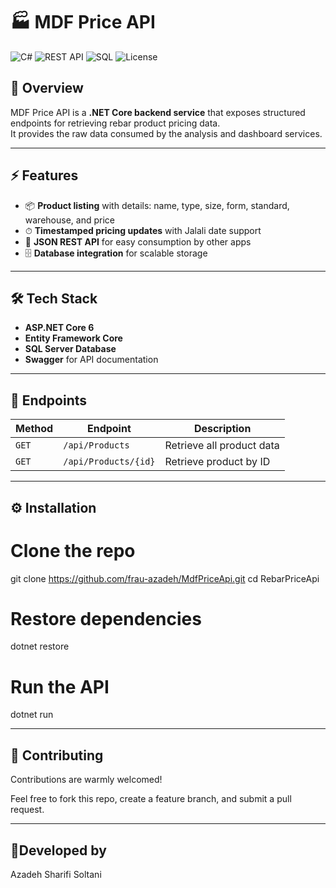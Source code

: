 
# 🏭 MDF Price API

![C#](https://img.shields.io/badge/C%23-ASP.NET%20Core-512BD4?logo=dotnet)
![REST API](https://img.shields.io/badge/API-REST-blue)
![SQL](https://img.shields.io/badge/Database-SQLServer-lightgrey)
![License](https://img.shields.io/badge/License-MIT-orange)

## 🚀 Overview
MDF Price API is a **.NET Core backend service** that exposes structured endpoints for retrieving rebar product pricing data.  
It provides the raw data consumed by the analysis and dashboard services.

---

## ⚡ Features
- 📦 **Product listing** with details: name, type, size, form, standard, warehouse, and price  
- ⏱ **Timestamped pricing updates** with Jalali date support  
- 🔌 **JSON REST API** for easy consumption by other apps  
- 🗄 **Database integration** for scalable storage

---

## 🛠️ Tech Stack
- **ASP.NET Core 6**
- **Entity Framework Core**
- **SQL Server Database**
- **Swagger** for API documentation

---

## 📌 Endpoints
| Method | Endpoint            | Description                    |
|--------|--------------------|--------------------------------|
| `GET`  | `/api/Products`    | Retrieve all product data      |
| `GET`  | `/api/Products/{id}` | Retrieve product by ID        |

---

## ⚙️ Installation

# Clone the repo
git clone https://github.com/frau-azadeh/MdfPriceApi.git
cd RebarPriceApi

# Restore dependencies
dotnet restore

# Run the API
dotnet run

---

## 🤝 Contributing

Contributions are warmly welcomed!

Feel free to fork this repo, create a feature branch, and submit a pull request.

---

## 🌻Developed by

Azadeh Sharifi Soltani
